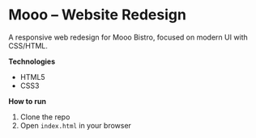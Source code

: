 # Mooo – Website Redesign

A responsive web redesign for Mooo Bistro, focused on modern UI with CSS/HTML.

**Technologies**  
- HTML5  
- CSS3  

**How to run**  
1. Clone the repo  
2. Open `index.html` in your browser  
